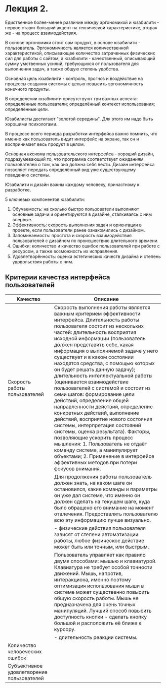 # Лекция 2.

Едиственное более-менее различие между эргономикой и юзабилити - первое ставит больший акцент на технической характеристике, вторая же - на процесс взаимодействия.

В основе эргономики стоит сам продукт, в основе юзабилити - пользователь. Эргономичность является количественной характеристикой, описывающее количество затраченных физических сил для работы с сайтом, а юзабилити - качественный, описывающий сумму умственных усилий, требующихся от пользователя для выполнения задач, а также общую степень удобства.

Основная цель юзабилити - контроль, прогноз и воздействие на процессы создания системы с целью повысить эргономичность конечного продукты.

В определении юзабилити присутствуют три важных аспекта: определённые пользователи; определённый контекст использования; определённые цели.

Юзабилисты достигают "золотой середины". Для этого им надо быть хорошими психологами.

В процессе всего периода разработки интерфейса важно помнить, что именно как пользователь видит интерфейс на экране, так он и воспринимает весь продукт в целом.

Основная аксиома пользовательского интерфейса - хороший дизайн, подразумевающий то, что программа соответствует ожиданиям пользователей о том, как она должна себя вести. Дизайн интерфейса позволяет передать определённый вид уже существующему поведению системы.

Юзабилити и дизайн важны каждому человеку, причастному к разработке.

5 ключевых компонентов юзабилити:
1. Обучаемость: на сколько быстро пользователи выполняют основные задачи и ориентируются в дизайне, сталкиваясь с ним впервые.
2. Эффективность: скорость выполнения задач и ориентации в проекте, если пользователи ранее ознакомились с дизайном.
3. Запоминаемость: простота и скорость взаимодействия пользователей с дизайном по происшествию длительного времени.
4. Ошибки: количество и качество ошибок пользователей при работе с ресурсом, а также возможность их исправления.
5. Удовлетворённость: оценка эстетических качеств дизайна и степень удовольствия работы с ним.

## Критерии качества интерфейса пользователей

| Качество | Описание |
|-----------|-|
| Скорость работы пользователей | Скорость выполнения работы является важным критерием эффективности интерфейса. Длительность работы пользователя состоит из нескольких частей: длительность восприятия исходной информации (пользователь должен представить себе, какая информация о выполняемой задаче у него существует и в каком состоянии находятся средства, с помощью которых он будет решать данную задачу); длительность интеллектуальной работы (оценивается взаимодействие пользователей с системой и состоит из семи шагов: формирование цели действий, определение общей направленности действий, определение конкретных действий, выполнение действий, восприятие нового состояния системы, интерпретация состояний системы, оценка результата). Факторы, позволяющие ускорить процесс мышления: 1. Пользователь не отдаёт команду системе, а манипулирует объектами; 2. Применение в интерфейсе эффективных методов при потери фокусов внимания. |
|| Для продолжения работы пользователь должен знать, на каком шаге он остановился, какие команды и параметры он уже дал системе, что именно он должен сделать на текущем шаге, куда было обращено его внимание на момент отвлечения. Предоставлять пользователю всю эту информацию лучше визуально. |
|| - физические действия пользователя зависят от степени автоматизации работы, любое физическое действие может быть или точным, или быстрым. |
|| Пользователь управляет как правило двумя способами: мышью и клавиатурой. Клавиатура не требует особой точности движений. Мышь, напротив, интеракциона, именно поэтому оптимизация использования мыши в системе может существенно повысить общую скорость работы. Мышь не предназначена для очень точных манипуляций. Лучший способ повысить доступность кнопки - сделать кнопку большой и расположить её ближе к курсору. |
|| - длительность реакции системы. |
| Количество человеческих ошибок | |
| Субъективное удовлетворение пользователей | |
